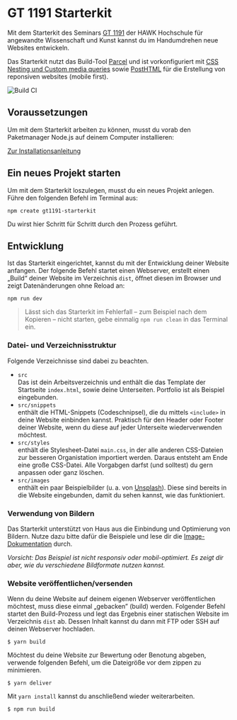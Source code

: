 <h1>GT 1191 Starterkit</h1>

Mit dem Starterkit des Seminars [GT 1191](https://hawk-gt1191.de/) der HAWK Hochschule für angewandte Wissenschaft und Kunst kannst du im Handumdrehen neue Websites entwickeln.

Das Starterkit nutzt das Build-Tool [Parcel](https://parceljs.org/) und ist vorkonfiguriert mit [CSS Nesting und Custom media queries](https://parceljs.org/languages/css/#draft-syntax) sowie [PostHTML](https://parceljs.org/languages/html/#posthtml) für die Erstellung von reponsiven websites (mobile first).

![Build CI](https://github.com/HAWK-GT1191/gt1191-starterkit/actions/workflows/release.yml/badge.svg)

## Voraussetzungen

Um mit dem Starterkit arbeiten zu können, musst du vorab den Paketmanager Node.js auf deinem Computer installieren:

[Zur Installationsanleitung](https://starterguide.dev)

## Ein neues Projekt starten

Um mit dem Starterkit loszulegen, musst du ein neues Projekt anlegen. Führe den folgenden Befehl im Terminal aus:

```shell
npm create gt1191-starterkit
```

Du wirst hier Schritt für Schritt durch den Prozess geführt.

## Entwicklung

Ist das Starterkit eingerichtet, kannst du mit der Entwicklung deiner Website anfangen. Der folgende Befehl startet einen Webserver, erstellt einen „Build“ deiner Website im Verzeichnis `dist`, öffnet diesen im Browser und zeigt Datenänderungen ohne Reload an:

```shell
npm run dev
```

> Lässt sich das Starterkit im Fehlerfall – zum Beispiel nach dem Kopieren – nicht starten, gebe einmalig `npm run clean` in das Terminal ein.

### Datei- und Verzeichnisstruktur

Folgende Verzeichnisse sind dabei zu beachten.

- `src`\
  Das ist dein Arbeitsverzeichnis und enthält die das Template der Startseite `index.html`, sowie deine Unterseiten. Portfolio ist als Beispiel eingebunden.
- `src/snippets`\
  enthält die HTML-Snippets (Codeschnipsel), die du mittels `<include>` in deine Website einbinden kannst. Praktisch für den Header oder Footer deiner Website, wenn du diese auf jeder Unterseite wiederverwenden möchtest.
- `src/styles`\
  enthält die Stylesheet-Datei `main.css`, in der alle anderen CSS-Dateien zur besseren Organistation importiert werden. Daraus entsteht am Ende eine große CSS-Datei. Alle Vorgabgen darfst (und solltest) du gern anpassen oder ganz löschen.
- `src/images`\
  enthält ein paar Beispielbilder (u.&#8239;a. von [Unsplash](https://unsplash.com/de)). Diese sind bereits in die Website eingebunden, damit du sehen kannst, wie das funktioniert.

### Verwendung von Bildern

Das Starterkit unterstützt von Haus aus die Einbindung und Optimierung von Bildern. Nutze dazu bitte dafür die Beispiele und lese dir die [Image-Dokumentation](https://parceljs.org/recipes/image/) durch.

_Vorsicht: Das Beispiel ist nicht responsiv oder mobil-optimiert. Es zeigt dir aber, wie du verschiedene Bildformate nutzen kannst._

### Website veröffentlichen/versenden

Wenn du deine Website auf deinem eigenen Webserver veröffentlichen möchtest, muss diese einmal „gebacken” (build) werden. Folgender Befehl startet den Build-Prozess und legt das Ergebnis einer statischen Website im Verzeichnis `dist` ab. Dessen Inhalt kannst du dann mit FTP oder SSH auf deinen Webserver hochladen.

```shell
$ yarn build
```

Möchtest du deine Website zur Bewertung oder Benotung abgeben, verwende folgenden Befehl, um die Dateigröße vor dem zippen zu minimieren.

```shell
$ yarn deliver
```

Mit `yarn install` kannst du anschließend wieder weiterarbeiten.

```shell
$ npm run build
```
